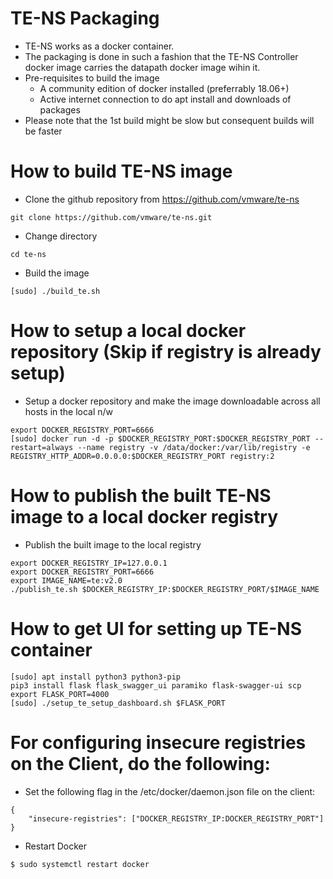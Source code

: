 TE-NS Packaging
===============
* TE-NS works as a docker container.
* The packaging is done in such a fashion that the TE-NS Controller docker image carries the datapath docker image wihin it.
* Pre-requisites to build the image
    - A community edition of docker installed (preferrably 18.06+)
    - Active internet connection to do apt install and downloads of packages
* Please note that the 1st build might be slow but consequent builds will be faster

How to build TE-NS image
========================
* Clone the github repository from https://github.com/vmware/te-ns
```
git clone https://github.com/vmware/te-ns.git
```
* Change directory 
```
cd te-ns
```
* Build the image
```
[sudo] ./build_te.sh
```

How to setup a local docker repository (Skip if registry is already setup)
==========================================================================
* Setup a docker repository and make the image downloadable across all hosts in the local n/w
```
export DOCKER_REGISTRY_PORT=6666
[sudo] docker run -d -p $DOCKER_REGISTRY_PORT:$DOCKER_REGISTRY_PORT --restart=always --name registry -v /data/docker:/var/lib/registry -e REGISTRY_HTTP_ADDR=0.0.0.0:$DOCKER_REGISTRY_PORT registry:2
```

How to publish the built TE-NS image to a local docker registry
===============================================================
* Publish the built image to the local registry
```
export DOCKER_REGISTRY_IP=127.0.0.1
export DOCKER_REGISTRY_PORT=6666
export IMAGE_NAME=te:v2.0
./publish_te.sh $DOCKER_REGISTRY_IP:$DOCKER_REGISTRY_PORT/$IMAGE_NAME
```

How to get UI for setting up TE-NS container
============================================
```
[sudo] apt install python3 python3-pip
pip3 install flask flask_swagger_ui paramiko flask-swagger-ui scp
export FLASK_PORT=4000
[sudo] ./setup_te_setup_dashboard.sh $FLASK_PORT
```

For configuring insecure registries on the Client, do the following:
============================================

* Set the following flag in the /etc/docker/daemon.json file on the client:
```
{
    "insecure-registries": ["DOCKER_REGISTRY_IP:DOCKER_REGISTRY_PORT"]
}
```
* Restart Docker
```
$ sudo systemctl restart docker
```
